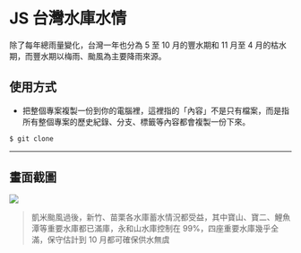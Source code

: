 # JS 台灣水庫水情

除了每年總雨量變化，台灣一年也分為 5 至 10 月的豐水期和 11 月至 4 月的枯水期，而豐水期以梅雨、颱風為主要降雨來源。

## 使用方式
- 把整個專案複製一份到你的電腦裡，這裡指的「內容」不是只有檔案，而是指所有整個專案的歷史紀錄、分支、標籤等內容都會複製一份下來。
```sh
$ git clone
```

----

## 畫面截圖
![](https://i.imgur.com/CEaFUr4.png)
> 凱米颱風過後，新竹、苗栗各水庫蓄水情況都受益，其中寶山、寶二、鯉魚潭等重要水庫都已滿庫，永和山水庫控制在 99%，四座重要水庫幾乎全滿，保守估計到 10 月都可確保供水無虞
